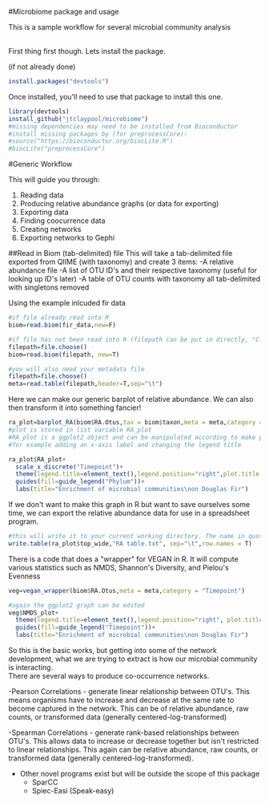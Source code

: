 #Microbiome package and usage

This is a sample workflow for several microbial community analysis
<br/><br/>

First thing first though. Lets install the package.
<br/>

(if not already done)

  
``` r
install.packages("devtools")
```


Once installed, you'll need to use that package to install this one.


```r
library(devtools)
install_github("jtclaypool/microbiome")
#missing dependencies may need to be installed from Bioconductor
#install missing packages by (for preprocessCore):
#source("https://bioconductor.org/biocLite.R")
#biocLite("preprocessCore")
```


#Generic Workflow

This will guide you through:

1. Reading data
2. Producing relative abundance graphs (or data for exporting)
3. Exporting data
4. Finding coocurrence data
5. Creating networks
6. Exporting networks to Gephi

##Read in Biom (tab-delimited) file
This will take a tab-delimited file exported from QIIME (with taxonomy) and create 3 items:
-A relative abundance file
-A list of OTU ID's and their respective taxonomy (useful for looking up ID's later)
-A table of OTU counts with taxonomy all tab-delimited with singletons removed

Using the example inlcuded fir data 

```r
#if file already read into R
biom=read.biom(fir_data,new=F)

#if file has not been read into R (filepath can be put in directly, "C://users/jtclaypool/Desktop/fir_data.txt"; or using the file.choose() command)
filepath=file.choose()
biom=read.biom(filepath, new=T)

#you will also need your metadata file
filepath=file.choose()
meta=read.table(filepath,header=T,sep="\t")
```

Here we can make our generic barplot of relative abundance. We can also then transform it into something fancier!

```r
ra_plot=barplot_RA(biom$RA.Otus,tax = biom$taxon,meta = meta,category = "Timepoint")
#plot is stored in list variable RA_plot
#RA_plot is a ggplot2 object and can be manipulated according to make publication ready graph
#for example adding an x-axis label and changing the legend title

ra_plot$RA_plot+
  scale_x_discrete("Timepoint")+
  theme(legend.title=element_text(),legend.position="right",plot.title = element_text(hjust=0.5))+
  guides(fill=guide_legend("Phylum"))+
  labs(title="Enrichment of microbial communities\non Douglas Fir")
```

If we don't want to make this graph in R but want to save ourselves some time, we can export the relative abundance data for use in a spreadsheet program. 

```r
#this will write it to your current working directory. The name in quotations will be the final name of the file
write.table(ra_plot$top_wide,"RA table.txt", sep="\t",row.names = T)
```

There is a code that does a "wrapper" for VEGAN in R. It will compute various statistics such as NMDS, Shannon's Diversity, and Pielou's Evenness

```r
veg=vegan_wrapper(biom$RA.Otus,meta = meta,category = "Timepoint")

#again the ggplot2 graph can be edited
veg$NMDS_plot+
  theme(legend.title=element_text(),legend.position="right", plot.title = element_text(hjust=0.5))+
  guides(fill=guide_legend("Timepoint"))+
  labs(title="Enrichment of microbial communities\non Douglas Fir")
```

So this is the basic works, but getting into some of the network development, what we are trying to extract is how our microbial community is interacting. 
<br/>
There are several ways to produce co-occurrence networks. 

-Pearson Correlations - generate linear relationship between OTU's. This means organisms have to increase and decrease at the same rate to become captured in the network. This can be of relative abundance, raw counts, or transformed data (generally centered-log-transformed)

-Spearman Correlations - generate rank-based relationships between OTU's. This allows data to increase or decrease together but isn't restricted to linear relationships. This again can be relative abundance, raw counts, or transformed data (generally centered-log-transformed). 

- Other novel programs exist but will be outside the scope of this package
  * SparCC
  * Spiec-Easi (Speak-easy)
